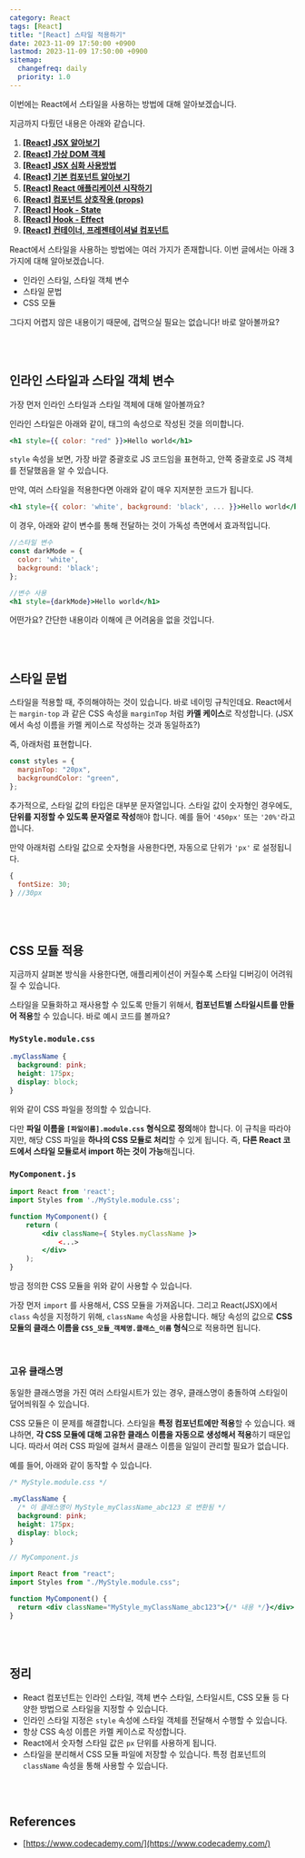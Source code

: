 ```yaml
---
category: React
tags: [React]
title: "[React] 스타일 적용하기"
date: 2023-11-09 17:50:00 +0900
lastmod: 2023-11-09 17:50:00 +0900
sitemap:
  changefreq: daily
  priority: 1.0
---
```


이번에는 React에서 스타일을 사용하는 방법에 대해 알아보겠습니다.

지금까지 다뤘던 내용은 아래와 같습니다.

1. **[[React] JSX 알아보기](https://taegyunwoo.github.io/react/Tech_React_JSX)**
2. **[[React] 가상 DOM 객체](https://taegyunwoo.github.io/react/Tech_React_VirtualDOM)**
3. **[[React] JSX 심화 사용방법](https://taegyunwoo.github.io/react/Tech_React_AdvJSX)**
4. **[[React] 기본 컴포넌트 알아보기](https://taegyunwoo.github.io/react/Tech_React_Basic_Component)**
5. **[[React] React 애플리케이션 시작하기](https://taegyunwoo.github.io/react/Tech_React_ReactStructure)**
6. **[[React] 컴포넌트 상호작용 (props)](https://taegyunwoo.github.io/react/Tech_React_Props)**
7. **[[React] Hook - State](https://taegyunwoo.github.io/react/Tech_React_StateHook)**
8. **[[React] Hook - Effect](https://taegyunwoo.github.io/react/Tech_React_EffectHook)**
9. **[[React] 컨테이너, 프레젠테이셔널 컴포넌트](https://taegyunwoo.github.io/react/Tech_React_Container_Presentional)**

React에서 스타일을 사용하는 방법에는 여러 가지가 존재합니다. 이번 글에서는 아래 3가지에 대해 알아보겠습니다.

- 인라인 스타일, 스타일 객체 변수
- 스타일 문법
- CSS 모듈

그다지 어렵지 않은 내용이기 때문에, 겁먹으실 필요는 없습니다! 바로 알아볼까요?

<br/><br/>

## 인라인 스타일과 스타일 객체 변수

가장 먼저 인라인 스타일과 스타일 객체에 대해 알아볼까요?

인라인 스타일은 아래와 같이, 태그의 속성으로 작성된 것을 의미합니다.

```jsx
<h1 style={{ color: "red" }}>Hello world</h1>
```

`style` 속성을 보면, 가장 바깥 중괄호로 JS 코드임을 표현하고, 안쪽 중괄호로 JS 객체를 전달했음을 알 수 있습니다.

만약, 여러 스타일을 적용한다면 아래와 같이 매우 지저분한 코드가 됩니다.

```jsx
<h1 style={{ color: 'white', background: 'black', ... }}>Hello world</h1>
```

이 경우, 아래와 같이 변수를 통해 전달하는 것이 가독성 측면에서 효과적입니다.

```jsx
//스타일 변수
const darkMode = {
  color: 'white',
  background: 'black';
};

//변수 사용
<h1 style={darkMode}>Hello world</h1>
```

어떤가요? 간단한 내용이라 이해에 큰 어려움을 없을 것입니다.

<br/><br/>

## 스타일 문법

스타일을 적용할 때, 주의해야하는 것이 있습니다. 바로 네이밍 규칙인데요. React에서는 `margin-top` 과 같은 CSS 속성을 `marginTop` 처럼 **카멜 케이스**로 작성합니다. (JSX에서 속성 이름을 카멜 케이스로 작성하는 것과 동일하죠?)

즉, 아래처럼 표현합니다.

```jsx
const styles = {
  marginTop: "20px",
  backgroundColor: "green",
};
```

추가적으로, 스타일 값의 타입은 대부분 문자열입니다. 스타일 값이 숫자형인 경우에도, **단위를 지정할 수 있도록 문자열로 작성**해야 합니다. 예를 들어 `'450px'` 또는 `'20%'`라고 씁니다.

만약 아래처럼 스타일 값으로 숫자형을 사용한다면, 자동으로 단위가 `'px'` 로 설정됩니다.

```jsx
{
  fontSize: 30;
} //30px
```

<br/><br/>

## CSS 모듈 적용

지금까지 살펴본 방식을 사용한다면, 애플리케이션이 커질수록 스타일 디버깅이 어려워질 수 있습니다.

스타일을 모듈화하고 재사용할 수 있도록 만들기 위해서, **컴포넌트별 스타일시트를 만들어 적용**할 수 있습니다. 바로 예시 코드를 볼까요?

### `MyStyle.module.css`

```css
.myClassName {
  background: pink;
  height: 175px;
  display: block;
}
```

위와 같이 CSS 파일을 정의할 수 있습니다.

다만 **파일 이름을 `[파일이름].module.css` 형식으로 정의**해야 합니다. 이 규칙을 따라야지만, 해당 CSS 파일을 **하나의 CSS 모듈로 처리**할 수 있게 됩니다. 즉, **다른 React 코드에서 스타일 모듈로서 import 하는 것이 가능**해집니다.

### `MyComponent.js`

```jsx
import React from 'react';
import Styles from './MyStyle.module.css';

function MyComponent() {
	return (
		<div className={ Styles.myClassName }>
			<...>
		</div>
	);
}
```

방금 정의한 CSS 모듈을 위와 같이 사용할 수 있습니다.

가장 먼저 `import` 를 사용해서, CSS 모듈을 가져옵니다. 그리고 React(JSX)에서 `class` 속성을 지정하기 위해, `className` 속성을 사용합니다. 해당 속성의 값으로 **CSS 모듈의 클래스 이름을 `CSS_모듈_객체명.클래스_이름` 형식**으로 적용하면 됩니다.

<br/>

### 고유 클래스명

동일한 클래스명을 가진 여러 스타일시트가 있는 경우, 클래스명이 충돌하여 스타일이 덮어씌워질 수 있습니다.

CSS 모듈은 이 문제를 해결합니다. 스타일을 **특정 컴포넌트에만 적용**할 수 있습니다. 왜냐하면, **각 CSS 모듈에 대해 고유한 클래스 이름을 자동으로 생성해서 적용**하기 때문입니다. 따라서 여러 CSS 파일에 걸쳐서 클래스 이름을 일일이 관리할 필요가 없습니다.

예를 들어, 아래와 같이 동작할 수 있습니다.

```css
/* MyStyle.module.css */

.myClassName {
  /* 이 클래스명이 MyStyle_myClassName_abc123 로 변환됨 */
  background: pink;
  height: 175px;
  display: block;
}
```

```jsx
// MyComponent.js

import React from "react";
import Styles from "./MyStyle.module.css";

function MyComponent() {
  return <div className="MyStyle_myClassName_abc123">{/* 내용 */}</div>;
}
```

<br/><br/>

## 정리

- React 컴포넌트는 인라인 스타일, 객체 변수 스타일, 스타일시트, CSS 모듈 등 다양한 방법으로 스타일을 지정할 수 있습니다.
- 인라인 스타일 지정은 `style` 속성에 스타일 객체를 전달해서 수행할 수 있습니다.
- 항상 CSS 속성 이름은 카멜 케이스로 작성합니다.
- React에서 숫자형 스타일 값은 `px` 단위를 사용하게 됩니다.
- 스타일을 분리해서 CSS 모듈 파일에 저장할 수 있습니다. 특정 컴포넌트의 `className` 속성을 통해 사용할 수 있습니다.

<br/><br/>

## References

- [https://www.codecademy.com/](https://www.codecademy.com/)
